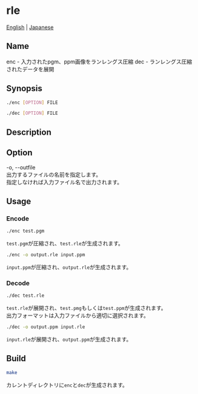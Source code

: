 # rle

[English](./README.md) | [Japanese](./README.ja.md)  

## Name

enc - 入力されたpgm、ppm画像をランレングス圧縮
dec - ランレングス圧縮されたデータを展開

## Synopsis

```sh
./enc [OPTION] FILE
```

```sh
./dec [OPTION] FILE
```

## Description

## Option

-o, --outfile  
        出力するファイルの名前を指定します。  
        指定しなければ入力ファイル名で出力されます。  

## Usage

### Encode

```sh
./enc test.pgm
```

`test.pgm`が圧縮され、`test.rle`が生成されます。  

```sh
./enc -o output.rle input.ppm
```

`input.ppm`が圧縮され、`output.rle`が生成されます。  

### Decode

```sh
./dec test.rle
```

`test.rle`が展開され、`test.pmg`もしくは`test.ppm`が生成されます。  
出力フォーマットは入力ファイルから適切に選択されます。  

```sh
./dec -o output.ppm input.rle
```

`input.rle`が展開され、`output.ppm`が生成されます。  

## Build

```sh
make
```

カレントディレクトリに`enc`と`dec`が生成されます。  
